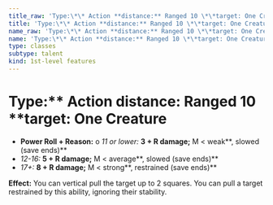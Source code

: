 ```yaml
---
title_raw: 'Type:\*\* Action **distance:** Ranged 10 \*\*target: One Creature'
title: 'Type:\*\* Action **distance:** Ranged 10 \*\*target: One Creature'
name_raw: 'Type:\*\* Action **distance:** Ranged 10 \*\*target: One Creature'
name: 'Type:\*\* Action **distance:** Ranged 10 \*\*target: One Creature'
type: classes
subtype: talent
kind: 1st-level features
---
```


# Type:\*\* Action **distance:** Ranged 10 \*\*target: One Creature

- **Power Roll + Reason:** o *11 or lower:* **3 + R damage;** M \< weak\*\*, slowed (save ends)\*\*
- *12-16:* **5 + R damage;** M \< average\*\*, slowed (save ends)\*\*
- *17+:* **8 + R damage;** M \< strong\*\*, restrained (save ends)\*\*

**Effect:** You can vertical pull the target up to 2 squares. You can pull a target restrained by this ability, ignoring their stability.
